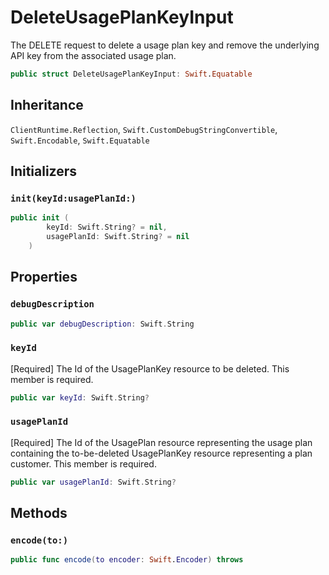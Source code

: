 # DeleteUsagePlanKeyInput

The DELETE request to delete a usage plan key and remove the underlying API key from the associated usage plan.

``` swift
public struct DeleteUsagePlanKeyInput: Swift.Equatable 
```

## Inheritance

`ClientRuntime.Reflection`, `Swift.CustomDebugStringConvertible`, `Swift.Encodable`, `Swift.Equatable`

## Initializers

### `init(keyId:usagePlanId:)`

``` swift
public init (
        keyId: Swift.String? = nil,
        usagePlanId: Swift.String? = nil
    )
```

## Properties

### `debugDescription`

``` swift
public var debugDescription: Swift.String 
```

### `keyId`

\[Required\] The Id of the UsagePlanKey resource to be deleted.
This member is required.

``` swift
public var keyId: Swift.String?
```

### `usagePlanId`

\[Required\] The Id of the UsagePlan resource representing the usage plan containing the to-be-deleted UsagePlanKey resource representing a plan customer.
This member is required.

``` swift
public var usagePlanId: Swift.String?
```

## Methods

### `encode(to:)`

``` swift
public func encode(to encoder: Swift.Encoder) throws 
```
